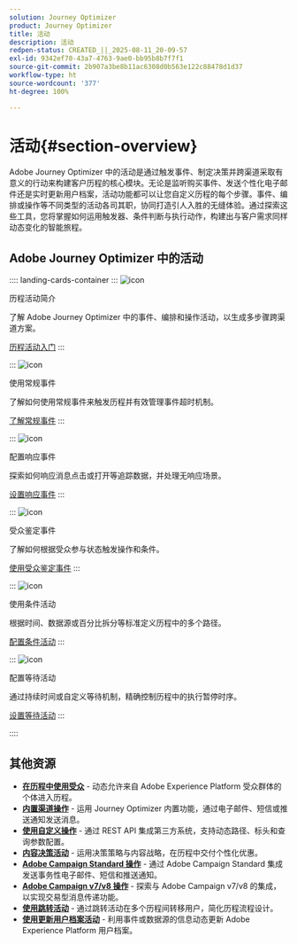 ```yaml
---
solution: Journey Optimizer
product: Journey Optimizer
title: 活动
description: 活动
redpen-status: CREATED_||_2025-08-11_20-09-57
exl-id: 9342ef70-43a7-4763-9ae0-bb95b8b7f7f1
source-git-commit: 2b907a3be8b11ac6308d0b563e122c88478d1d37
workflow-type: ht
source-wordcount: '377'
ht-degree: 100%

---
```


# 活动{#section-overview}

Adobe Journey Optimizer 中的活动是通过触发事件、制定决策并跨渠道采取有意义的行动来构建客户历程的核心模块。无论是监听购买事件、发送个性化电子邮件还是实时更新用户档案，活动功能都可以让您自定义历程的每个步骤。事件、编排或操作等不同类型的活动各司其职，协同打造引人入胜的无缝体验。通过探索这些工具，您将掌握如何运用触发器、条件判断与执行动作，构建出与客户需求同样动态变化的智能旅程。

## Adobe Journey Optimizer 中的活动

:::: landing-cards-container
:::
![icon](https://cdn.experienceleague.adobe.com/icons/book.svg?lang=zh-Hans)

历程活动简介

了解 Adobe Journey Optimizer 中的事件、编排和操作活动，以生成多步骤跨渠道方案。

[历程活动入门](../using/building-journeys/about-journey-activities.md)
:::

:::
![icon](https://cdn.experienceleague.adobe.com/icons/circle-play.svg?lang=zh-Hans)

使用常规事件

了解如何使用常规事件来触发历程并有效管理事件超时机制。

[了解常规事件](../using/building-journeys/general-events.md)
:::

:::
![icon](https://cdn.experienceleague.adobe.com/icons/list-check.svg)

配置响应事件

探索如何响应消息点击或打开等追踪数据，并处理无响应场景。

[设置响应事件](../using/building-journeys/reaction-events.md)
:::

:::
![icon](https://cdn.experienceleague.adobe.com/icons/bullseye.svg?lang=zh-Hans)

受众鉴定事件

了解如何根据受众参与状态触发操作和条件。

[使用受众鉴定事件](../using/building-journeys/audience-qualification-events.md)
:::

:::
![icon](https://cdn.experienceleague.adobe.com/icons/gear.svg?lang=zh-Hans)

使用条件活动

根据时间、数据源或百分比拆分等标准定义历程中的多个路径。

[配置条件活动](../using/building-journeys/condition-activity.md)
:::

:::
![icon](https://cdn.experienceleague.adobe.com/icons/clock.svg?lang=zh-Hans)

配置等待活动

通过持续时间或自定义等待机制，精确控制历程中的执行暂停时序。

[设置等待活动](../using/building-journeys/wait-activity.md)
:::

::::


## 其他资源

- **[在历程中使用受众](../using/building-journeys/read-audience.md)** - 动态允许来自 Adobe Experience Platform 受众群体的个体进入历程。
- **[内置渠道操作](../using/building-journeys/journeys-message.md)** - 运用 Journey Optimizer 内置功能，通过电子邮件、短信或推送通知发送消息。
- **[使用自定义操作](../using/building-journeys/using-custom-actions.md)** - 通过 REST API 集成第三方系统，支持动态路径、标头和查询参数配置。
- **[内容决策活动](../using/building-journeys/content-decision.md)** - 运用决策策略与内容战略，在历程中交付个性化优惠。
- **[Adobe Campaign Standard 操作](../using/building-journeys/using-adobe-campaign-standard.md)** - 通过 Adobe Campaign Standard 集成发送事务性电子邮件、短信和推送通知。
- **[Adobe Campaign v7/v8 操作](../using/building-journeys/using-adobe-campaign-v7-v8.md)** - 探索与 Adobe Campaign v7/v8 的集成，以实现交易型消息传递功能。
- **[使用跳转活动](../using/building-journeys/jump.md)** - 通过跳转活动在多个历程间转移用户，简化历程流程设计。
- **[使用更新用户档案活动](../using/building-journeys/update-profiles.md)** - 利用事件或数据源的信息动态更新 Adobe Experience Platform 用户档案。
